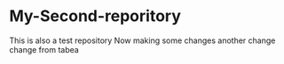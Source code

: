 # My-Second-reporitory
This is also a test repository
Now making some changes
another change
change from tabea
